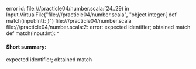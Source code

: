 error id: file://<WORKSPACE>/practicle04/number.scala:[24..29) in Input.VirtualFile("file://<WORKSPACE>/practicle04/number.scala", "object integer{
    def match(input:Int):
}")
file://<WORKSPACE>/practicle04/number.scala
file://<WORKSPACE>/practicle04/number.scala:2: error: expected identifier; obtained match
    def match(input:Int):
        ^
#### Short summary: 

expected identifier; obtained match